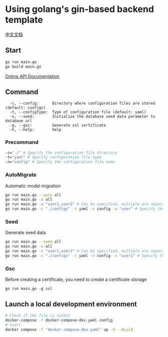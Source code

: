 # Using golang's gin-based backend template

[中文文档](./README-CN.md)
## Start

```sh
go run main.go
go build main.go
```

[Online API Documentation](https://www.apifox.cn/apidoc/project-2379970/api-65717385)


## Command

```
  -c, --config:      Directory where configuration files are stored (default: configs)
  -t, --configType:  Type of configuration file (default: yaml)
  -s, --seed:        Initialize the database seed data parameter to database url
  -g, --gsc:         Generate ssl certificate
  -h, --help:        help
```

### Precommand
```sh
-c="./" # Specify the configuration file directory
-t="yaml" # Specify configuration file type
-n="config" # Specify the configuration file name
```

### AutoMigrate
Automatic model migration
```sh
go run main.go --auto all
go run main.go -a all
go run main.go -a "user1,user2" # Can be specified, multiple are separated by commas
go run main.go -c "./configs" -t yaml -n config -a "user" # Specify the configuration file to specify the database
```

### Seed
Generate seed data
```sh
go run main.go --seed all
go run main.go -s all
go run main.go -s "user1,user2" # Can be specified, multiple are separated by commas
go run main.go -c "./configs" -t yaml -n config -s "user1" # Specify the configuration file to specify the database
```

### Gsc
Before creating a certificate, you need to create a certificate storage
```
go run main.go -g ssl
```
## Launch a local development environment

```sh
# Check if the file is normal
docker-compose -f docker-compose-dev.yaml config
# start
docker compose -f "docker-compose-dev.yaml" up -d --build
```

